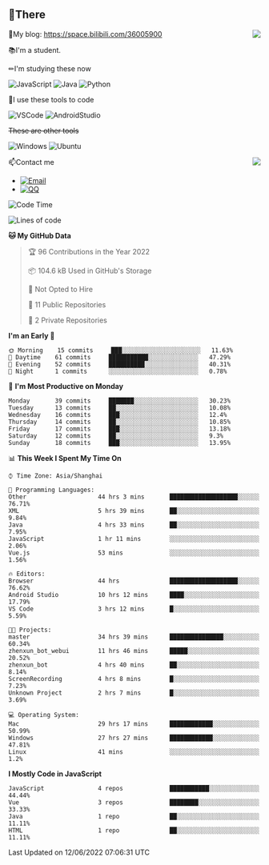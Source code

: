 
## 👏There

<img align="right" src="https://github-readme-stats.vercel.app/api/top-langs/?username=CopilotLaLaLa"/>

📰My blog: https://space.bilibili.com/36005900


📚I'm a student.

✏I'm studying these now

![JavaScript](https://img.shields.io/badge/-JavaScript-ffca18?style=flat-square&logo=JavaScript&logoColor=fff)
![Java](https://img.shields.io/badge/-Java-007d9c?style=flat-square&logo=Java&logoColor=fff)
![Python](https://img.shields.io/badge/-Python-blue?style=flat-square&logo=Python&logoColor=fff)

🔨I use these tools to code

![VSCode](https://img.shields.io/badge/-VSCode-blue?style=flat-square&logo=visualstudiocode&logoColor=fff)
![AndroidStudio](https://img.shields.io/badge/-AndroidStudio-green?style=flat-square&logo=androidstudio&logoColor=fff)

 ~~These are other tools~~
 
![Windows](https://img.shields.io/badge/-Windows-blue?style=flat-square&logo=Windows&logoColor=fff)
![Ubuntu](https://img.shields.io/badge/-Ubuntu-orange?style=flat-square&logo=Ubuntu&logoColor=fff)

 <img align="right" src="https://github-readme-stats.vercel.app/api?username=CopilotLaLaLa" />

📫Contact me

* [![Email](https://img.shields.io/badge/Email-1060770125@qq.com-1?style=social&logoColor=fff)](mailto:1060770125@qq.com)
* [![QQ](https://img.shields.io/badge/QQ-1060770125-1?style=social&logoColor=fff)](tencent://AddContact/?fromId=45&fromSubId=1&subcmd=all&uin=1060770125&website=www.oicqzone.com)

<!--START_SECTION:waka-->
![Code Time](http://img.shields.io/badge/Code%20Time-59%20hrs%208%20mins-blue)

![Lines of code](https://img.shields.io/badge/From%20Hello%20World%20I%27ve%20Written-46%20Thousand%20lines%20of%20code-blue)

**🐱 My GitHub Data** 

> 🏆 96 Contributions in the Year 2022
 > 
> 📦 104.6 kB Used in GitHub's Storage 
 > 
> 🚫 Not Opted to Hire
 > 
> 📜 11 Public Repositories 
 > 
> 🔑 2 Private Repositories  
 > 
**I'm an Early 🐤** 

```text
🌞 Morning    15 commits     ███░░░░░░░░░░░░░░░░░░░░░░   11.63% 
🌆 Daytime    61 commits     ███████████░░░░░░░░░░░░░░   47.29% 
🌃 Evening    52 commits     ██████████░░░░░░░░░░░░░░░   40.31% 
🌙 Night      1 commits      ░░░░░░░░░░░░░░░░░░░░░░░░░   0.78%

```
📅 **I'm Most Productive on Monday** 

```text
Monday       39 commits     ███████░░░░░░░░░░░░░░░░░░   30.23% 
Tuesday      13 commits     ██░░░░░░░░░░░░░░░░░░░░░░░   10.08% 
Wednesday    16 commits     ███░░░░░░░░░░░░░░░░░░░░░░   12.4% 
Thursday     14 commits     ██░░░░░░░░░░░░░░░░░░░░░░░   10.85% 
Friday       17 commits     ███░░░░░░░░░░░░░░░░░░░░░░   13.18% 
Saturday     12 commits     ██░░░░░░░░░░░░░░░░░░░░░░░   9.3% 
Sunday       18 commits     ███░░░░░░░░░░░░░░░░░░░░░░   13.95%

```


📊 **This Week I Spent My Time On** 

```text
⌚︎ Time Zone: Asia/Shanghai

💬 Programming Languages: 
Other                    44 hrs 3 mins       ███████████████████░░░░░░   76.71% 
XML                      5 hrs 39 mins       ██░░░░░░░░░░░░░░░░░░░░░░░   9.84% 
Java                     4 hrs 33 mins       ██░░░░░░░░░░░░░░░░░░░░░░░   7.95% 
JavaScript               1 hr 11 mins        ░░░░░░░░░░░░░░░░░░░░░░░░░   2.06% 
Vue.js                   53 mins             ░░░░░░░░░░░░░░░░░░░░░░░░░   1.56%

🔥 Editors: 
Browser                  44 hrs              ███████████████████░░░░░░   76.62% 
Android Studio           10 hrs 12 mins      ████░░░░░░░░░░░░░░░░░░░░░   17.79% 
VS Code                  3 hrs 12 mins       █░░░░░░░░░░░░░░░░░░░░░░░░   5.59%

🐱‍💻 Projects: 
master                   34 hrs 39 mins      ███████████████░░░░░░░░░░   60.34% 
zhenxun_bot_webui        11 hrs 46 mins      █████░░░░░░░░░░░░░░░░░░░░   20.52% 
zhenxun_bot              4 hrs 40 mins       ██░░░░░░░░░░░░░░░░░░░░░░░   8.14% 
ScreenRecording          4 hrs 8 mins        █░░░░░░░░░░░░░░░░░░░░░░░░   7.23% 
Unknown Project          2 hrs 7 mins        █░░░░░░░░░░░░░░░░░░░░░░░░   3.69%

💻 Operating System: 
Mac                      29 hrs 17 mins      ████████████░░░░░░░░░░░░░   50.99% 
Windows                  27 hrs 27 mins      ████████████░░░░░░░░░░░░░   47.81% 
Linux                    41 mins             ░░░░░░░░░░░░░░░░░░░░░░░░░   1.2%

```

**I Mostly Code in JavaScript** 

```text
JavaScript               4 repos             ███████████░░░░░░░░░░░░░░   44.44% 
Vue                      3 repos             ████████░░░░░░░░░░░░░░░░░   33.33% 
Java                     1 repo              ██░░░░░░░░░░░░░░░░░░░░░░░   11.11% 
HTML                     1 repo              ██░░░░░░░░░░░░░░░░░░░░░░░   11.11%

```



 Last Updated on 12/06/2022 07:06:31 UTC
<!--END_SECTION:waka-->
